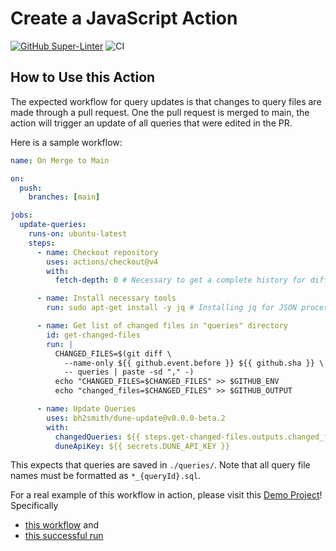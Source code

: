 # Create a JavaScript Action

[![GitHub Super-Linter](https://github.com/actions/javascript-action/actions/workflows/linter.yml/badge.svg)](https://github.com/super-linter/super-linter)
![CI](https://github.com/actions/javascript-action/actions/workflows/ci.yml/badge.svg)

## How to Use this Action

The expected workflow for query updates is that changes to query files are made
through a pull request. One the pull request is merged to main, the action will
trigger an update of all queries that were edited in the PR.

Here is a sample workflow:

```yaml
name: On Merge to Main

on:
  push:
    branches: [main]

jobs:
  update-queries:
    runs-on: ubuntu-latest
    steps:
      - name: Checkout repository
        uses: actions/checkout@v4
        with:
          fetch-depth: 0 # Necessary to get a complete history for diff

      - name: Install necessary tools
        run: sudo apt-get install -y jq # Installing jq for JSON processing

      - name: Get list of changed files in "queries" directory
        id: get-changed-files
        run: |
          CHANGED_FILES=$(git diff \
            --name-only ${{ github.event.before }} ${{ github.sha }} \
            -- queries | paste -sd "," -)
          echo "CHANGED_FILES=$CHANGED_FILES" >> $GITHUB_ENV
          echo "changed_files=$CHANGED_FILES" >> $GITHUB_OUTPUT

      - name: Update Queries
        uses: bh2smith/dune-update@v0.0.0-beta.2
        with:
          changedQueries: ${{ steps.get-changed-files.outputs.changed_files }}
          duneApiKey: ${{ secrets.DUNE_API_KEY }}
```

This expects that queries are saved in `./queries/`. Note that all query file
names must be formatted as `*_{queryId}.sql`.

For a real example of this workflow in action, please visit this
[Demo Project](https://github.com/bh2smith/demo-ts-dune-client)! Specifically

- [this workflow](https://github.com/bh2smith/demo-ts-dune-client/blob/main/.github/workflows/ci.yaml)
  and
- [this successful run](https://github.com/bh2smith/demo-ts-dune-client/actions/runs/8479606867/job/23233904550)
